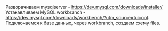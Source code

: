 Разворачиваем mysqlserver - https://dev.mysql.com/downloads/installer/
Устанавливаем MySQL workbranch - https://dev.mysql.com/downloads/workbench/?utm_source=tuicool.
Подключаемся к базе данных, через workbranch, создаем схему files. 
